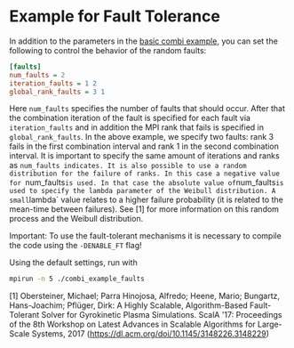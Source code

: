 # Example for Fault Tolerance

In addition to the parameters in the [basic combi example](../combi_example/README.md),
you can set the following to control the behavior of the random faults:

```ini
[faults]
num_faults = 2
iteration_faults = 1 2
global_rank_faults = 3 1
```

Here `num_faults` specifies the number of faults that should occur. After that the combination iteration of the fault is specified for each fault via `iteration_faults` and in addition the MPI rank that fails is specified in `global_rank_faults`. In the above example, we specify two faults: rank 3 fails in the first combination interval and rank 1 in the second combination interval. It is important to specify the same amount of iterations and ranks as `num_faults indicates.
It is also possible to use a random distribution for the failure of ranks. In this case a negative value for `num_faults` is used. In that case the absolute value of `num_faults` is used to specify the lambda parameter of the Weibull distribution. A small `lambda` value relates to a higher failure probability (it is related to the mean-time between failures). See [1] for more information on this random process and the Weibull distribution.

Important: To use the fault-tolerant mechanisms it is necessary to compile the code using the `-DENABLE_FT` flag!

Using the default settings, run with

```bash
mpirun -n 5 ./combi_example_faults
```

[1] Obersteiner, Michael; Parra Hinojosa, Alfredo; Heene, Mario; Bungartz, Hans-Joachim; Pflüger, Dirk: A Highly Scalable, Algorithm-Based Fault-Tolerant Solver for Gyrokinetic Plasma Simulations. ScalA '17: Proceedings of the 8th Workshop on Latest Advances in Scalable Algorithms for Large-Scale Systems, 2017 (https://dl.acm.org/doi/10.1145/3148226.3148229)
